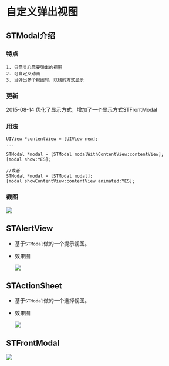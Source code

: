 # 自定义弹出视图

## STModal介绍
### 特点

	1. 只需关心需要弹出的视图
	2. 可自定义动画
	3. 当弹出多个视图时，以栈的方式显示
	
### 更新
2015-08-14 优化了显示方式，增加了一个显示方式STFrontModal

### 用法

```
UIView *contentView = [UIView new];
...

STModal *modal = [STModal modalWithContentView:contentView];
[modal show:YES];

//或者
STModal *modal = [STModal modal];
[modal showContentView:contentView animated:YES];

```
### 截图

![](https://github.com/zhenlintie/STModalDemo/raw/master/screenshot.png)

##  STAlertView

* 基于`STModal`做的一个提示视图。
* 效果图
	
	![](https://github.com/zhenlintie/STModalDemo/raw/master/screenshot2.gif)
	
##  STActionSheet
* 基于`STModal`做的一个选择视图。
* 效果图
	
	![](https://github.com/zhenlintie/STModalDemo/raw/master/actionsheet.gif)
	
## STFrontModal
![](https://github.com/zhenlintie/STModalDemo/raw/master/screen3.png)